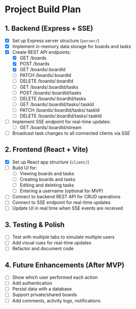 # Project Build Plan

## 1. Backend (Express + SSE)

- [x] Set up Express server structure (`server/`)
- [x] Implement in-memory data storage for boards and tasks
- [x] Create REST API endpoints:
  - [x] GET /boards
  - [x] POST /boards
  - [x] GET /boards/:boardId
  - [ ] PATCH /boards/:boardId
  - [ ] DELETE /boards/:boardId
  - [ ] GET /boards/:boardId/tasks
  - [ ] POST /boards/:boardId/tasks
  - [ ] DELETE /boards/:boardId/tasks
  - [ ] GET /boards/:boardId/tasks/:taskId
  - [ ] PATCH /boards/:boardId/tasks/:taskId
  - [ ] DELETE /boards/:boardId/tasks/:taskId
- [ ] Implement SSE endpoint for real-time updates:
  - [ ] GET /boards/:boardId/stream
- [ ] Broadcast task changes to all connected clients via SSE

## 2. Frontend (React + Vite)

- [x] Set up React app structure (`client/`)
- [ ] Build UI for:
  - [ ] Viewing boards and tasks
  - [ ] Creating boards and tasks
  - [ ] Editing and deleting tasks
  - [ ] Entering a username (optional for MVP)
- [ ] Connect to backend REST API for CRUD operations
- [ ] Connect to SSE endpoint for real-time updates
- [ ] Update UI in real time when SSE events are received

## 3. Testing & Polish

- [ ] Test with multiple tabs to simulate multiple users
- [ ] Add visual cues for real-time updates
- [ ] Refactor and document code

## 4. Future Enhancements (After MVP)

- [ ] Show which user performed each action
- [ ] Add authentication
- [ ] Persist data with a database
- [ ] Support private/shared boards
- [ ] Add comments, activity logs, notifications
